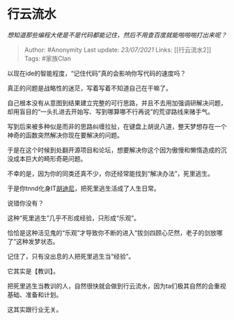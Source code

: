 # 行云流水
*想知道那些编程大佬是不是代码都能记住，然后不用查百度就能啪啪啪打出来呢？*

> Author: #Anonymity
Last update: *23/07/2021* 
Links: [[行云流水2]]
Tags: #家族Clan 

以现在ide的智能程度，“记住代码”真的会影响你写代码的速度吗？

真正的问题是战略性的迷茫，写着写着不知道自己在干嘛了。

自己根本没有从意图到结果建立完整的可行思路，并且不去用加强调研解决问题，却用盲目的“一头扎进去开始写、写到哪算哪不行再说”的荒谬路线来赌手气。

写到后来被多种似是而非的思路纠缠拉扯，在键盘上胡说八道，整天梦想存在一个神奇的函数突然解决你现在要解决的问题。

于是在这个时候到处翻开源项目和论坛，想要解决你这个因为傲慢和懒惰造成的沉没成本巨大的畸形奇葩问题。

不幸的是，因为你的同类还真不少，你还经常能找到“解决办法”，死里逃生。

于是你tnnd化身IT[胡迪尼](https://www.zhihu.com/search?q=%E8%83%A1%E8%BF%AA%E5%B0%BC&search_source=Entity&hybrid_search_source=Entity&hybrid_search_extra=%7B%22sourceType%22%3A%22answer%22%2C%22sourceId%22%3A1934598305%7D)，把死里逃生活成了人生日常。

说错你没有？

这种“死里逃生”几乎不形成经验，只形成“乐观”。

恰恰是这种活见鬼的“乐观”才导致你不断的进入“拔剑四顾心茫然，老子的剑放哪了”这种发梦状态。

记住了，只有没出息的人把死里逃生当“经验”。

它其实是【教训】。

把死里逃生当教训的人，自然很快就会做到行云流水，因为ta们极其自然的会重视基础、准备和计划。

这其实跟行业无关。